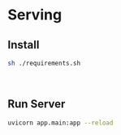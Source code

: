 # Serving

## Install

```bash
sh ./requirements.sh
```

<br>

## Run Server

```bash
uvicorn app.main:app --reload
```
